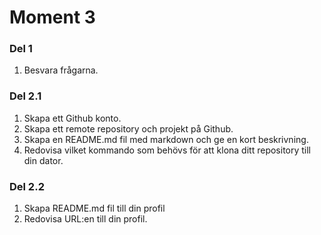 # Moment 3

### Del 1
1. Besvara frågarna.

### Del 2.1

1. Skapa ett Github konto.
2. Skapa ett remote repository och projekt på Github.
3. Skapa en README.md fil med markdown och ge en kort beskrivning.
4. Redovisa vilket kommando som behövs för att klona ditt repository till din dator.

### Del 2.2

1. Skapa README.md fil till din profil
2. Redovisa URL:en till din profil.





